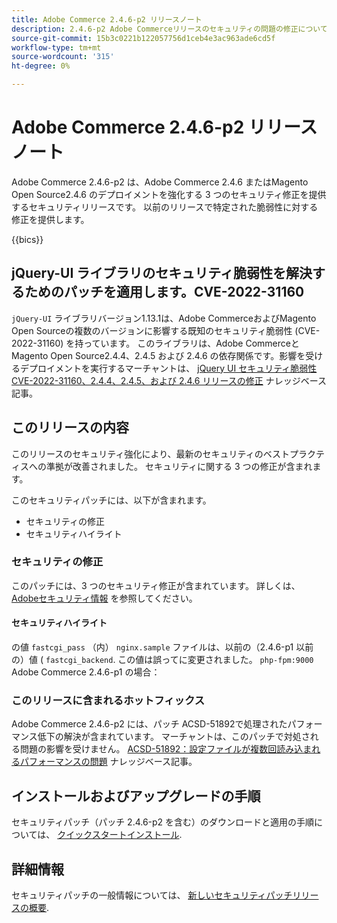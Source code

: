 ```yaml
---
title: Adobe Commerce 2.4.6-p2 リリースノート
description: 2.4.6-p2 Adobe Commerceリリースのセキュリティの問題の修正について説明します。
source-git-commit: 15b3c0221b122057756d1ceb4e3ac963ade6cd5f
workflow-type: tm+mt
source-wordcount: '315'
ht-degree: 0%

---
```



# Adobe Commerce 2.4.6-p2 リリースノート

Adobe Commerce 2.4.6-p2 は、Adobe Commerce 2.4.6 またはMagento Open Source2.4.6 のデプロイメントを強化する 3 つのセキュリティ修正を提供するセキュリティリリースです。 以前のリリースで特定された脆弱性に対する修正を提供します。

{{bics}}

## jQuery-UI ライブラリのセキュリティ脆弱性を解決するためのパッチを適用します。CVE-2022-31160

`jQuery-UI` ライブラリバージョン1.13.1は、Adobe CommerceおよびMagento Open Sourceの複数のバージョンに影響する既知のセキュリティ脆弱性 (CVE-2022-31160) を持っています。 このライブラリは、Adobe CommerceとMagento Open Source2.4.4、2.4.5 および 2.4.6 の依存関係です。影響を受けるデプロイメントを実行するマーチャントは、 [jQuery UI セキュリティ脆弱性 CVE-2022-31160、2.4.4、2.4.5、および 2.4.6 リリースの修正](https://experienceleague.adobe.com/docs/commerce-knowledge-base/kb/troubleshooting/known-issues-patches-attached/jquery-cve-2022-31160-fix-2.4.4-2.4.5-2.4.6.html) ナレッジベース記事。

## このリリースの内容

このリリースのセキュリティ強化により、最新のセキュリティのベストプラクティスへの準拠が改善されました。 セキュリティに関する 3 つの修正が含まれます。

このセキュリティパッチには、以下が含まれます。

* セキュリティの修正
* セキュリティハイライト

### セキュリティの修正

このパッチには、3 つのセキュリティ修正が含まれています。 詳しくは、 [Adobeセキュリティ情報](https://helpx.adobe.com/security/products/magento/apsb23-42.html) を参照してください。


#### セキュリティハイライト

の値 `fastcgi_pass` （内） `nginx.sample` ファイルは、以前の（2.4.6-p1 以前の）値 ( `fastcgi_backend`. この値は誤ってに変更されました。 `php-fpm:9000` Adobe Commerce 2.4.6-p1 の場合：

### このリリースに含まれるホットフィックス

Adobe Commerce 2.4.6-p2 には、パッチ ACSD-51892で処理されたパフォーマンス低下の解決が含まれています。 マーチャントは、このパッチで対処される問題の影響を受けません。 [ACSD-51892：設定ファイルが複数回読み込まれるパフォーマンスの問題](https://experienceleague.adobe.com/docs/commerce-knowledge-base/kb/support-tools/patches/v1-1-33/acsd-51892-performance-issue-where-config-files-load-multiple-times.html) ナレッジベース記事。


## インストールおよびアップグレードの手順

セキュリティパッチ（パッチ 2.4.6-p2 を含む）のダウンロードと適用の手順については、 [クイックスタートインストール](../../../installation/composer.md).

## 詳細情報

セキュリティパッチの一般情報については、 [新しいセキュリティパッチリリースの概要](https://community.magento.com/t5/Magento-DevBlog/Introducing-the-New-Security-Patch-Release/ba-p/141287).
